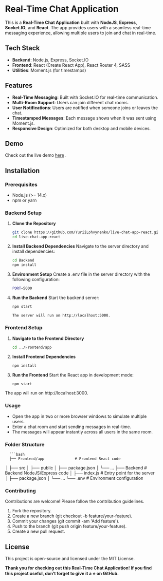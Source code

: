 # Real-Time Chat Application

This is a **Real-Time Chat Application** built with **NodeJS**, **Express**, **Socket.IO**, and **React**. The app provides users with a seamless real-time messaging experience, allowing multiple users to join and chat in real-time.

## Tech Stack

- **Backend**: Node.js, Express, Socket.IO
- **Frontend**: React (Create React App), React Router 4, SASS
- **Utilities**: Moment.js (for timestamps)

## Features

- **Real-Time Messaging**: Built with Socket.IO for real-time communication.
- **Multi-Room Support**: Users can join different chat rooms.
- **User Notifications**: Users are notified when someone joins or leaves the chat.
- **Timestamped Messages**: Each message shows when it was sent using Moment.js.
- **Responsive Design**: Optimized for both desktop and mobile devices.

## Demo

Check out the live demo [here](#) .

## Installation

### Prerequisites

- Node.js (>= 14.x)
- npm or yarn

### Backend Setup

1. **Clone the Repository**
   ```bash
   git clone https://github.com/YuriiLohvynenko/live-chat-app-react.git
   cd live-chat-app-react


2. **Install Backend Dependencies** Navigate to the server directory and install dependencies:
   ```bash
   cd Backend
   npm install

3. **Environment Setup** Create a .env file in the server directory with the following configuration:
   ```bash
   PORT=5000

4. **Run the Backend** Start the backend server:
   ```bash
   npm start

   The server will run on http://localhost:5000.

### Frontend Setup

1. **Navigate to the Frontend Directory**
   ```bash
   cd ../Frontend/app

2. **Install Frontend Dependencies**
   ```bash
   npm install

3. **Run the Frontend** Start the React app in development mode:
   ```bash
   npm start

The app will run on http://localhost:3000.

### Usage

- Open the app in two or more browser windows to simulate multiple users.
- Enter a chat room and start sending messages in real-time.
- The messages will appear instantly across all users in the same room.

### Folder Structure
      ```bash
      ├── Frontend/app              # Frontend React code
   │   ├── src
   │   ├── public
   │   ├── package.json
   │   └── ...
   ├── Backend              # Backend NodeJS/Express code
   │   ├── index.js        # Entry point for the server
   │   ├── package.json
   │   └── ...
   └── .env                # Environment configuration

### Contributing
Contributions are welcome! Please follow the contribution guidelines.
   1. Fork the repository.
   2. Create a new branch (git checkout -b feature/your-feature).
   3. Commit your changes (git commit -am 'Add feature').
   4. Push to the branch (git push origin feature/your-feature).
   5. Create a new pull request.

## License
This project is open-source and licensed under the MIT License.

**Thank you for checking out this Real-Time Chat Application! If you find this project useful, don’t forget to give it a ⭐ on GitHub.**